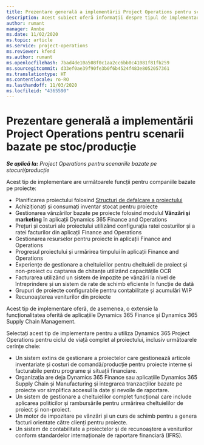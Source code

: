 ```yaml
---
title: Prezentare generală a implementării Project Operations pentru scenarii bazate pe stoc/producție
description: Acest subiect oferă informații despre tipul de implementare, Project Operations pentru scenarii stocate/bazate pe producție.
author: rumant
manager: Annbe
ms.date: 11/02/2020
ms.topic: article
ms.service: project-operations
ms.reviewer: kfend
ms.author: rumant
ms.openlocfilehash: 7bad4de10a508f0c1aa2cc6bb0c41081f81fb259
ms.sourcegitcommit: d33ef0ae39f90fe3b0f6b4524f483e8052057361
ms.translationtype: HT
ms.contentlocale: ro-RO
ms.lasthandoff: 11/03/2020
ms.locfileid: "4365590"
---
```

# <a name="project-operations-for-stockedproduction-based-scenarios-deployment-overview"></a>Prezentare generală a implementării Project Operations pentru scenarii bazate pe stoc/producție

_**Se aplică la:** Project Operations pentru scenariile bazate pe stocuri/producție_


Acest tip de implementare are următoarele funcții pentru companiile bazate pe proiecte:

- Planificarea proiectului folosind [Structuri de defalcare a proiectului](work-breakdown-structures.md)
- Achiziționați și consumați inventar stocat pentru proiecte
- Gestionarea vânzărilor bazate pe proiecte folosind modulul **Vânzări și marketing** în aplicații Dynamics 365 Finance and Operations
- Prețuri și costuri ale proiectului utilizând configurația ratei costurilor și a ratei facturilor din aplicații Finance and Operations
- Gestionarea resurselor pentru proiecte în aplicații Finance and Operations
- Progresul proiectului și urmărirea timpului în aplicații Finance and Operations
- Experiențe de gestionare a cheltuielilor pentru cheltuieli de proiect și non-proiect cu captarea de chitanțe utilizând capacitățile OCR
- Facturarea utilizând un sistem de impozite pe vânzări la nivel de întreprindere și un sistem de rate de schimb eficiente în funcție de dată
- Grupuri de proiecte configurabile pentru contabilitate și acumulări WIP
- Recunoașterea veniturilor din proiecte

Acest tip de implementare oferă, de asemenea, o extensie la funcționalitatea oferită de aplicațiile Dynamics 365 Finance și Dynamics 365 Supply Chain Management.

Selectați acest tip de implementare pentru a utiliza Dynamics 365 Project Operations pentru ciclul de viață complet al proiectului, inclusiv următoarele cerințe cheie:

- Un sistem extins de gestionare a proiectelor care gestionează articole inventariate și costuri de comandă/producție pentru proiecte interne și facturabile pentru programe și situații financiare.
- Organizația are deja Dynamics 365 Finance sau aplicațiile Dynamics 365 Supply Chain și Manufacturing și integrarea tranzacțiilor bazate pe proiecte vor simplifica accesul la date și nevoile de raportare.
- Un sistem de gestionare a cheltuielilor complet funcțional care include aplicarea politicilor și rambursările pentru urmărirea cheltuielilor de proiect și non-proiect.
- Un motor de impozitare pe vânzări și un curs de schimb pentru a genera facturi orientate către clienți pentru proiecte.
- Un sistem de contabilitate a proiectelor și de recunoaștere a veniturilor conform standardelor internaționale de raportare financiară (IFRS).


